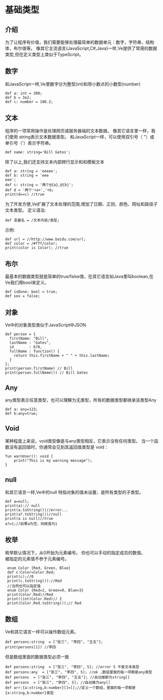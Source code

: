 # 基础类型

## 介绍
为了让程序有价值，我们需要能够处理最简单的数据单元：数字，字符串，结构体，布尔值等。 像其它主流语言(JavaScript,C#,Java)一样,Ve提供了常用的数据类型,但在定义类型上类似于TypeScript。

## 数字
和JavaScript一样,Ve里数字分为整型(int)和带小数点的小数型(number)
```
def a: int = 300;
def b = 3e2;
def c: number = 100.2;
```

## 文本
程序的一项常用操作是处理网页或服务器端的文本数据。 像其它语言里一样，我们使用 string表示文本数据类型。 和JavaScript一样，可以使用双引号（ "）或单引号（'）表示字符串。
```
def name: string='Bill Gates';
```
除了以上,我们还支持文本内部跨行显示和和模板文本
```
def a: string = 'eeeee';
def b: string = 'eee
eee';
def c: string = '两个@{a},@{b}';
def d = '两个'+a+','+b;
print(d==c) //true
```
为了开发方便,Ve扩展了文本处理的范围,增加了日期、正则、颜色、网址和路径子文本类型。
定义语法:
```
def 变量名 = /文本内容/类型;
```
示例:
```
def url = //http://www.baidu.com/url;
def color = /#fff/color;
print(color is Color); //true
```

## 布尔
最基本的数据类型就是简单的true/false值，在其它语言如Java里叫boolean,在Ve我们用bool来定义。
```
def isDone: bool = true;
def sex = false;
```

## 对象
Ve中的对象类型类似于JavaScript中JSON
```
def person = {
  firstName: "Bill",
  lastName : "Gates",
  id       : 678,
  fullName : function() {
    return this.firstName + " " + this.lastName;
  }
};
print(person.firstName) // Bill
print(person.fullName()) // Bill Gates
```

## Any
any类型表示任意类型，也可以理解为无类型，所有的数据类型都继承该类型Any 
```
def a: any=123;
def b:any=true;
```

## Void
某种程度上来说，void类型像是与any类型相反，它表示没有任何类型。 当一个函数没有返回值时，你通常会见到其返回值类型是 void：
```
fun warnUser(): void {
    print("This is my warning message");
}
```

## null
和其它语言一样,Ve中的null 特指对象的值未设置，是所有类型的子类型。
```
def a=null;
print(a):// null
print(a.toString())//error...
print(a?.toString())//null
print(a is null)//true
a?=1;//如果a为空，则赋值为1
```
## 枚举
 枚举默认情况下，从0开始为元素编号。 你也可以手动的指定成员的数值。  
 被指定的元素值不参于元素编号。
 ```
  enum Color {Red, Green, Blue}
  def c:Color=Color.Red;
  print(c);//0 
  print(c.toString())://Red
  //当然也可以指定值
  enum Color {Red=2, Green=0, Blue=3}
  print(Color.Red)//Red
  print((int)Color.Red)// 2
  print(Color.Red.toString());// Red
 ```

## 数组
Ve和其它语言一样可以操作数组元素。
```
def persons:string  = ["张三", "李四", "王五"];
print(persons[1]) //李四
```
但是数组里面的数据类型必须一致
```
def persons:string  = ["张三", "李四", 5]; //error 5 不是文本类型
def persons:any  = ["张三", "李四", 5]; //ok ,数组里面的每一项都是any类型
def persons  = ["张三", "李四", "王五"]; //自动推断为string[]
def persons  = ["张三", "李四", 5]; //自动推为any[]
def arr:{a:string,b:number}[]=[];//定义一个数组，里面的每一项都是{a:string,b:number}类型
```




